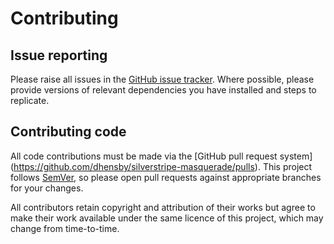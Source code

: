 # Contributing

## Issue reporting

Please raise all issues in the [GitHub issue tracker](https://github.com/zanderwar/silverstripe-tmdb/issues). Where
possible, please provide versions of relevant dependencies you have installed and steps to replicate.

## Contributing code

All code contributions must be made via the [GitHub pull request system]
(https://github.com/dhensby/silverstripe-masquerade/pulls). This project follows [SemVer](http://semver.org), so please
open pull requests against appropriate branches for your changes.

All contributors retain copyright and attribution of their works but agree to make their work available under the same licence of this
project, which may change from time-to-time.